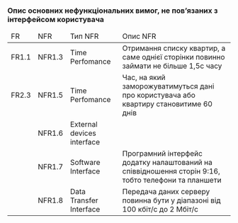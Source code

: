 ### Опис основних нефункціональних вимог, не пов’язаних з інтерфейсом користувача
<table>
  <thead>
    <tr>
      <td>FR</td>
      <td>NFR</td>
      <td>Тип NFR</td>
      <td>Опис NFR</td>
    </tr>
  </thead>
  <tr>
      <td>FR1.1</td>
      <td>NFR1.3</td>
      <td>Time Perfomance</td>
      <td>Отримання списку квартир, а саме однієї сторінки повинно займати не більше 1,5с часу</td>
    </tr>
    <tr>
      <td>FR2.3</td>
      <td>NFR1.5</td>
      <td>Time Perfomance</td>
      <td>Час, на який заморожуватимуться дані про користувача або квартиру становитиме 60 днів</td>
    </tr>
    <tr>
      <td></td>
      <td>NFR1.6</td>
      <td>External devices interface</td>
      <td></td>
    </tr>
    <tr>
      <td></td>
      <td>NFR1.7</td>
      <td>Software Interface</td>
      <td>Програмний інтерфейс додатку налаштований на співвідношення сторін 9:16, тобто телефони та планшети</td>
    </tr>
    <tr>
      <td></td>
      <td>NFR1.8</td>
      <td>Data Transfer Interface</td>
      <td>Передача даних серверу повинна бути у діапазоні від 100 кбіт/с до 2 Мбіт/с</td>
    </tr>
